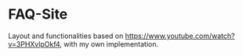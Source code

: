 # FAQ-Site
Layout and functionalities based on https://www.youtube.com/watch?v=3PHXvlpOkf4, with my own implementation.
